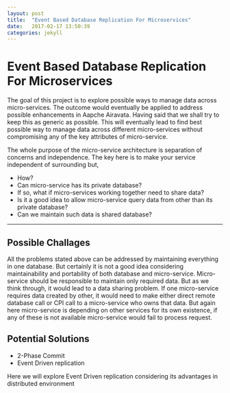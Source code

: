 ```yaml
---
layout: post
title:  "Event Based Database Replication For Microservices"
date:   2017-02-17 13:50:39
categories: jekyll
---
```


<h1>Event Based Database Replication For Microservices</h1>

<p>The goal of this project is to explore possible ways to manage data across micro-services. The outcome would eventually be applied to address possible enhancements in Aapche Airavata. Having said that we shall try to keep this as generic as possible. This will eventually lead to find best possible way to manage data across different micro-services without compromising any of the key attributes of micro-service.</p>

<p>The whole purpose of the micro-service architecture is separation of concerns and independence. The key here is to make your service independent of surrounding but,</p>


<ul>
<li>How?</li>
<li>Can micro-service has its private database?</li>
<li>If so, what if micro-services working together need to share data?</li>
<li>Is it a good idea to allow micro-service query data from other than its private database?</li>
<li>Can we maintain such data is shared database?</li>
</ul>

<hr />

<h2>Possible Challages</h2>

<p>All the problems stated above can be addressed by maintaining everything in one database. But certainly it is not a good idea considering maintainability and portability of both database and micro-service. Micro-service should be responsible to maintain only required data. But as we think through, it would lead to a data sharing problem. If one micro-service requires data created by other, it would need to make either direct remote database call or CPI call to a micro-service who owns that data. But again here micro-service is depending on other services for its own existence, if any of these is not available micro-service would fail to process request.</p>

<h2>Potential Solutions</h2>
<ul>
<li>2-Phase Commit</li>
<li>Event Driven replication</li>
</ul>

<p>Here we will explore Event Driven replication considering its advantages in distributed environment</p>
